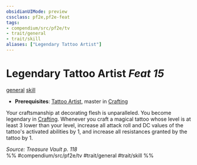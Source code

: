 ```yaml
---
obsidianUIMode: preview
cssclass: pf2e,pf2e-feat
tags:
- compendium/src/pf2e/tv
- trait/general
- trait/skill
aliases: ["Legendary Tattoo Artist"]
---
```

# Legendary Tattoo Artist  *Feat 15*  
[general](general.md "General Feat Trait")  [skill](skill.md "Skill Feat Trait")  

- **Prerequisites**: [Tattoo Artist](tattoo-artist-tv.md), master in [Crafting](skills.md#Crafting)

Your craftsmanship at decorating flesh is unparalleled. You become legendary in [Crafting](skills.md#Crafting). Whenever you craft a magical tattoo whose level is at least 3 lower than your level, increase all attack roll and DC values of the tattoo's activated abilities by 1, and increase all resistances granted by the tattoo by 1.

*Source: Treasure Vault p. 118*  
%% #compendium/src/pf2e/tv #trait/general #trait/skill %%